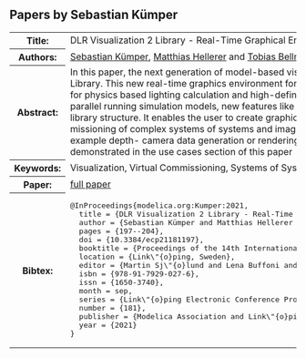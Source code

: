 ## Papers by Sebastian Kümper
<table><tr><th>Title:</th>
<td>DLR Visualization 2 Library - Real-Time Graphical Environments for Virtual Commissioning</td>
</tr>
<tr><th>Authors:</th>
<td>
<a href="/proceedings/authors/SebastianKumper">Sebastian Kümper</a>, <a href="/proceedings/authors/MatthiasHellerer">Matthias Hellerer</a> and <a href="/proceedings/authors/TobiasBellmann">Tobias Bellmann</a></td>
</tr>
<tr><th>Abstract:</th>
<td>In this paper, the next generation of model-based visu-
alization is introduced, the DLR Visualization 2 Library.
This new real-time graphics environment for Modelica is
equipped with a state of the art engine for physics based
lighting calculation and high-definition render quality, si-
multaneous visualization of parallel running simulation
models, new features like a modern streaming interface
and a new, cleaner library structure. It enables the user to
create graphical real-time environments for virtual com-
missioning of complex systems of systems and imaging
based sensors. Some applications, as for example depth-
camera data generation or rendering of point clouds or
vectorized flow visualization are demonstrated in the use
cases section of this paper</td></tr>
<tr><th>Keywords:</th>
<td>Visualization, Virtual Commissioning, Systems of Systems, Multi-Body</td></tr>
<tr><th>Paper:</th>
<td><a href="https://doi.org/10.3384/ecp21181197">full paper</a></td>
</tr>
<tr><th>Bibtex:</th>
<td><pre>
@InProceedings{modelica.org:Kumper:2021,
  title = {DLR Visualization 2 Library - Real-Time Graphical Environments for Virtual Commissioning},
  author = {Sebastian Kümper and Matthias Hellerer and Tobias Bellmann},
  pages = {197--204},
  doi = {10.3384/ecp21181197},
  booktitle = {Proceedings of the 14th International Modelica Conference},
  location = {Link\&quot;{o}ping, Sweden},
  editor = {Martin Sj\&quot;{o}lund and Lena Buffoni and Adrian Pop and Lennart Ochel},
  isbn = {978-91-7929-027-6},
  issn = {1650-3740},
  month = sep,
  series = {Link\&quot;{o}ping Electronic Conference Proceedings},
  number = {181},
  publisher = {Modelica Association and Link\&quot;{o}ping University Electronic Press},
  year = {2021}
}
</pre></td></tr>
</table><br>
